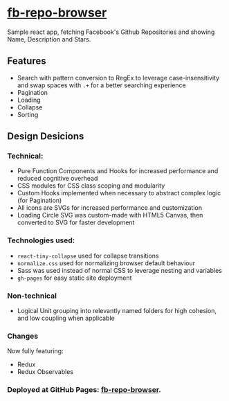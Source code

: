 # [fb-repo-browser](https://thisseasx.github.io/fb-repo-browser)
Sample react app, fetching Facebook's Github Repositories and showing Name, Description and Stars.

## Features
* Search with pattern conversion to RegEx to leverage case-insensitivity and swap spaces with `.+` for a better searching experience
* Pagination
* Loading
* Collapse
* Sorting

## Design Desicions
### Technical:
* Pure Function Components and Hooks for increased performance and reduced cognitive overhead
* CSS modules for CSS class scoping and modularity
* Custom Hooks implemented when necessary to abstract complex logic (for Pagination)
* All icons are SVGs for increased performance and customization
* Loading Circle SVG was custom-made with HTML5 Canvas, then converted to SVG for faster development

### Technologies used:
* `react-tiny-collapse` used for collapse transitions
* `normalize.css` used for normalizing browser default behaviour
* Sass was used instead of normal CSS to leverage nesting and variables
* `gh-pages` for easy static site deployment

### Non-technical
* Logical Unit grouping into relevantly named folders for high cohesion, and low coupling when applicable

### Changes
Now fully featuring:
* Redux
* Redux Observables

### Deployed at GitHub Pages: [fb-repo-browser](https://thisseasx.github.io/fb-repo-browser).
